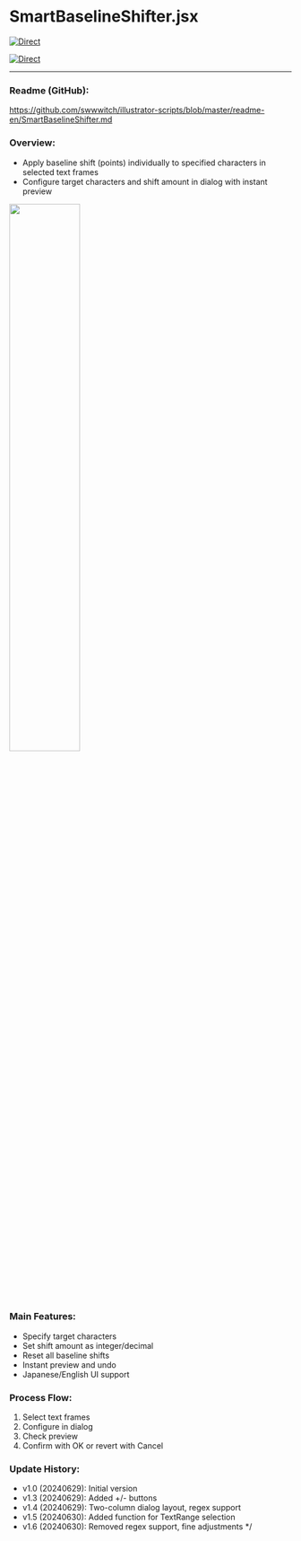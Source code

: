 # SmartBaselineShifter.jsx

[![Direct](https://img.shields.io/badge/Direct%20Link-SmartBaselineShifter.jsx-ffcc00.svg)](https://github.com/swwwitch/illustrator-scripts/blob/master/jsx/text/SmartBaselineShifter.jsx)

[![Direct](https://img.shields.io/badge/Back%20to%20home-All%20scripts-cccccc.svg)](https://github.com/swwwitch/illustrator-scripts/blob/master/README.md)

---

### Readme (GitHub):

https://github.com/swwwitch/illustrator-scripts/blob/master/readme-en/SmartBaselineShifter.md

### Overview:

- Apply baseline shift (points) individually to specified characters in selected text frames
- Configure target characters and shift amount in dialog with instant preview

<img alt="" src="https://www.dtp-transit.jp/images/ss-484-440-72-20250715-062111.png" width="50%" />

### Main Features:

- Specify target characters
- Set shift amount as integer/decimal
- Reset all baseline shifts
- Instant preview and undo
- Japanese/English UI support

### Process Flow:

1. Select text frames
2. Configure in dialog
3. Check preview
4. Confirm with OK or revert with Cancel

### Update History:

- v1.0 (20240629): Initial version
- v1.3 (20240629): Added +/- buttons
- v1.4 (20240629): Two-column dialog layout, regex support
- v1.5 (20240630): Added function for TextRange selection
- v1.6 (20240630): Removed regex support, fine adjustments
*/